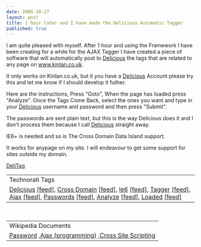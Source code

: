```yaml
---
date: 2005-10-27
layout: post
title: 1 hour later and I have made the Delicious Automatic Tagger
published: true
---
```

I am quite pleased with myself.  After 1 hour and using the Framework I have been creating for a while for the AJAX Tagger I have created a piece of software that will automatically post to <a href="http://del.icio.us">Delicious</a> the tags that are related to any page on <a href="http://www.kinlan.co.uk" title="www.kinlan.co.uk">www.kinlan.co.uk</a>.<p />It only works on Kinlan.co.uk, but it you have a <a href="http://del.icio.us">Delicious</a> Account please try this and let me know if I should develop it futher.<p />Here are the instructions, Press "Goto", When the page has loaded press "Analyze".  Once the Tags Come Back, select the ones you want and type in your <a href="http://del.icio.us">Delicious</a> username and password and then press "Submit".<p />The passwords are sent plain text, but this is the way Delicious does it and I don't process them because I call <a href="http://del.icio.us">Delicious</a> straight away.<p />IE6+ is needed and so is The Cross Domain Data Island support.<p />It works for anypage on my site.  I will endeavour to get some support for sites outside my domain.<p /><a href="http://www.kinlan.co.uk/AjaxExperiments/DeliTag" title="DeliTag">DeliTag</a><p /><table class="TechnoratiHead TagHeader">
<tr><td>Technorati Tags</td></tr>
<tr class="Technorati"><td>
<a href="http://www.technorati.com/tag/Delicious" class="Tag" rel="tag">Delicious</a> <a href="http://feeds.technorati.com/feed/posts/tag/Delicious" class="Tag">[feed]</a>, <a href="http://www.technorati.com/tag/Cross%20Domain" class="Tag" rel="tag">Cross Domain</a> <a href="http://feeds.technorati.com/feed/posts/tag/Cross%20Domain" class="Tag">[feed]</a>, <a href="http://www.technorati.com/tag/Ie6" class="Tag" rel="tag">Ie6</a> <a href="http://feeds.technorati.com/feed/posts/tag/Ie6" class="Tag">[feed]</a>, <a href="http://www.technorati.com/tag/Tagger" class="Tag" rel="tag">Tagger</a> <a href="http://feeds.technorati.com/feed/posts/tag/Tagger" class="Tag">[feed]</a>, <a href="http://www.technorati.com/tag/Ajax" class="Tag" rel="tag">Ajax</a> <a href="http://feeds.technorati.com/feed/posts/tag/Ajax" class="Tag">[feed]</a>, <a href="http://www.technorati.com/tag/Passwords" class="Tag" rel="tag">Passwords</a> <a href="http://feeds.technorati.com/feed/posts/tag/Passwords" class="Tag">[feed]</a>, <a href="http://www.technorati.com/tag/Analyze" class="Tag" rel="tag">Analyze</a> <a href="http://feeds.technorati.com/feed/posts/tag/Analyze" class="Tag">[feed]</a>, <a href="http://www.technorati.com/tag/Loaded" class="Tag" rel="tag">Loaded</a> <a href="http://feeds.technorati.com/feed/posts/tag/Loaded" class="Tag">[feed]</a>
</td></tr>
</table><br /><table class="TechnoratiHead TagHeader">
<tr><td>Wikipedia Documents</td></tr>
<tr class="Technorati"><td>
<a href="http://en.wikipedia.org/wiki/Password">Password</a> ,<a href="http://en.wikipedia.org/wiki/Ajax_(programming)">Ajax (programming)</a> ,<a href="http://en.wikipedia.org/wiki/Cross-site_scripting">Cross Site Scripting</a>
</td></tr>
</table><div class="blogger-post-footer"><img class="posterous_download_image" src="https://blogger.googleusercontent.com/tracker/8109338-113044496179304900?l=www.kinlan.co.uk%2Findex.html" height="1" alt="" width="1" /></div>

